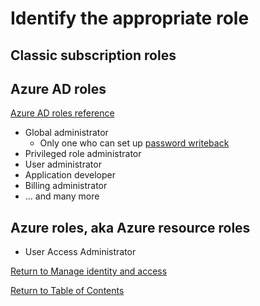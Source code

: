# Identify the appropriate role

## Classic subscription roles

## Azure AD roles

[Azure AD roles reference](https://docs.microsoft.com/en-us/azure/active-directory/roles/permissions-reference)

* Global administrator
   * Only one who can set up [password writeback](15-Configure%20password%20writeback.md)
* Privileged role administrator
* User administrator
* Application developer
* Billing administrator
* ... and many more

## Azure roles, aka Azure resource roles
* User Access Administrator


[Return to Manage identity and access](README.md)

[Return to Table of Contents](../README.md)
